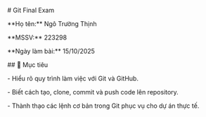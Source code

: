 \# Git Final Exam



\*\*Họ tên:\*\* Ngô Trường Thịnh  

\*\*MSSV:\*\* 223298  

\*\*Ngày làm bài:\*\* 15/10/2025  



\## 🎯 Mục tiêu

\- Hiểu rõ quy trình làm việc với Git và GitHub.  

\- Biết cách tạo, clone, commit và push code lên repository.  

\- Thành thạo các lệnh cơ bản trong Git phục vụ cho dự án thực tế.





